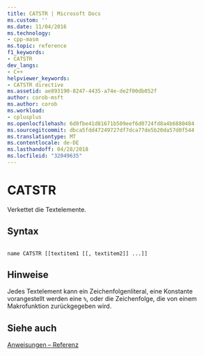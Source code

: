 ```yaml
---
title: CATSTR | Microsoft Docs
ms.custom: ''
ms.date: 11/04/2016
ms.technology:
- cpp-masm
ms.topic: reference
f1_keywords:
- CATSTR
dev_langs:
- C++
helpviewer_keywords:
- CATSTR directive
ms.assetid: ae893190-8247-4435-a74e-de2f00db052f
author: corob-msft
ms.author: corob
ms.workload:
- cplusplus
ms.openlocfilehash: 6d0fbe41d81671b509eef6d0724fd8a4b6880484
ms.sourcegitcommit: dbca5fdd47249727df7dca77de5b20da57d0f544
ms.translationtype: MT
ms.contentlocale: de-DE
ms.lasthandoff: 04/28/2018
ms.locfileid: "32049635"
---
```

# <a name="catstr"></a>CATSTR
Verkettet die Textelemente.  
  
## <a name="syntax"></a>Syntax  
  
```  
  
name CATSTR [[textitem1 [[, textitem2]] ...]]  
```  
  
## <a name="remarks"></a>Hinweise  
 Jedes Textelement kann ein Zeichenfolgenliteral, eine Konstante vorangestellt werden eine `%`, oder die Zeichenfolge, die von einem Makrofunktion zurückgegeben wird.  
  
## <a name="see-also"></a>Siehe auch  
 [Anweisungen – Referenz](../../assembler/masm/directives-reference.md)